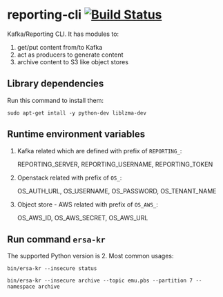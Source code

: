 # reporting-cli [![Build Status](https://travis-ci.org/eResearchSA/reporting-cli.svg)](https://travis-ci.org/eResearchSA/reporting-cli)
Kafka/Reporting CLI. It has modules to:

1. get/put content from/to Kafka
1. act as producers to generate content
1. archive content to S3 like object stores

## Library dependencies

Run this command to install them:

`sudo apt-get intall -y python-dev liblzma-dev`

## Runtime environment variables
1. Kafka related which are defined with prefix of `REPORTING_`:

    REPORTING_SERVER, REPORTING_USERNAME, REPORTING_TOKEN
1. Openstack related with prefix of `OS_`:

    OS_AUTH_URL, OS_USERNAME, OS_PASSWORD, OS_TENANT_NAME
1. Object store - AWS related with prefix of `OS_AWS_`:

    OS_AWS_ID, OS_AWS_SECRET, OS_AWS_URL

## Run command `ersa-kr`
The supported Python version is 2. Most common usages:

`bin/ersa-kr --insecure status`

`bin/ersa-kr --insecure archive --topic emu.pbs --partition 7 --namespace archive`
